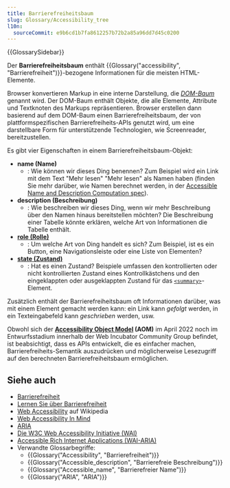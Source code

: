 ```yaml
---
title: Barrierefreiheitsbaum
slug: Glossary/Accessibility_tree
l10n:
  sourceCommit: e9b6cd1b7fa8612257b72b2a85a96dd7d45c0200
---
```


{{GlossarySidebar}}

Der **Barrierefreiheitsbaum** enthält {{Glossary("accessibility", "Barrierefreiheit")}}-bezogene Informationen für die meisten HTML-Elemente.

Browser konvertieren Markup in eine interne Darstellung, die _[DOM-Baum](/de/docs/Web/API/Document_Object_Model/Using_the_Document_Object_Model)_ genannt wird. Der DOM-Baum enthält Objekte, die alle Elemente, Attribute und Textknoten des Markups repräsentieren. Browser erstellen dann basierend auf dem DOM-Baum einen Barrierefreiheitsbaum, der von plattformspezifischen Barrierefreiheits-APIs genutzt wird, um eine darstellbare Form für unterstützende Technologien, wie Screenreader, bereitzustellen.

Es gibt vier Eigenschaften in einem Barrierefreiheitsbaum-Objekt:

- **name (Name)**
  - : Wie können wir dieses Ding benennen? Zum Beispiel wird ein Link mit dem Text "Mehr lesen" "Mehr lesen" als Namen haben (finden Sie mehr darüber, wie Namen berechnet werden, in der [Accessible Name and Description Computation spec](https://www.w3.org/TR/accname-1.1/)).
- **description (Beschreibung)**
  - : Wie beschreiben wir dieses Ding, wenn wir mehr Beschreibung über den Namen hinaus bereitstellen möchten? Die Beschreibung einer Tabelle könnte erklären, welche Art von Informationen die Tabelle enthält.
- [**role (Rolle)**](/de/docs/Web/Accessibility/ARIA/Reference/Roles)
  - : Um welche Art von Ding handelt es sich? Zum Beispiel, ist es ein Button, eine Navigationsleiste oder eine Liste von Elementen?
- [**state (Zustand)**](/de/docs/Web/Accessibility/ARIA/Reference/Attributes)
  - : Hat es einen Zustand? Beispiele umfassen den kontrollierten oder nicht kontrollierten Zustand eines Kontrollkästchens und den eingeklappten oder ausgeklappten Zustand für das [`<summary>`](/de/docs/Web/HTML/Reference/Elements/summary)-Element.

Zusätzlich enthält der Barrierefreiheitsbaum oft Informationen darüber, was mit einem Element gemacht werden kann: ein Link kann _gefolgt_ werden, in ein Texteingabefeld kann _geschrieben_ werden, usw.

Obwohl sich der **[Accessibility Object Model](https://wicg.github.io/aom/explainer.html) (AOM)** im April 2022 noch im Entwurfsstadium innerhalb der Web Incubator Community Group befindet, ist beabsichtigt, dass es APIs entwickelt, die es einfacher machen, Barrierefreiheits-Semantik auszudrücken und möglicherweise Lesezugriff auf den berechneten Barrierefreiheitsbaum ermöglichen.

## Siehe auch

- [Barrierefreiheit](/de/docs/Web/Accessibility)
- [Lernen Sie über Barrierefreiheit](/de/docs/Learn_web_development/Core/Accessibility)
- [Web Accessibility](https://en.wikipedia.org/wiki/Web_accessibility) auf Wikipedia
- [Web Accessibility In Mind](https://webaim.org/)
- [ARIA](/de/docs/Web/Accessibility/ARIA)
- [Die W3C Web Accessibility Initiative (WAI)](https://www.w3.org/WAI/)
- [Accessible Rich Internet Applications (WAI-ARIA)](https://w3c.github.io/aria/)
- Verwandte Glossarbegriffe:
  - {{Glossary("Accessibility", "Barrierefreiheit")}}
  - {{Glossary("Accessible_description", "Barrierefreie Beschreibung")}}
  - {{Glossary("Accessible_name", "Barrierefreier Name")}}
  - {{Glossary("ARIA", "ARIA")}}
